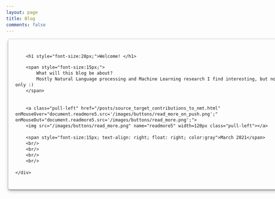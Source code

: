 ```yaml
---
layout: page
title: Blog
comments: false
---
```


<!-- Style for the blog page is borrowed from lena voita's page -->

<style>

  #thumbnail {
    box-shadow: 0 5px 10px rgba(0,0,0,0.19), 0 3px 3px rgba(0,0,0,0.23);
  }
  #thumbnail:hover {
    box-shadow: 0 12px 24px rgba(0,0,0,0.19), 0 8px 8px rgba(0,0,0,0.23);
  }

  .fullCard {
    width: 750px;
    border: 1px solid #ccc;
    border-radius: 5px;
    margin: 10px 5px;
    padding: 4px;

  }
  .cardContent {
    padding: 10px;
    margin: 10px 5px;

  }

  .center {
    display: block;
    margin-left: auto;
    margin-right: auto;
  }

</style>



<div class="fullCard" id="thumbnail" >
    <div class="cardContent">

        <h1 style="font-size:28px;">Welcome! </h1>

<!--         <span style="font-size:14px;">
        This is a post for the paper
            <a href="https://arxiv.org/pdf/2010.10907.pdf">
                Analyzing the Source and Target Contributions to Predictions in Neural Machine Translation.
            </a>
        </span> -->


<!--         <br/>
        <br/> -->
        <span style="font-size:15px;">
            What will this blog be about? 
            Mostly Natural Language processing and Machine Learning research I find interesting, but not only :)
        </span>


        <a class="pull-left" href="/posts/source_target_contributions_to_nmt.html" onMouseOver="document.readmore5.src='/images/buttons/read_more_on_push.png';" onMouseOut="document.readmore5.src='/images/buttons/read_more.png';">
        <img src="/images/buttons/read_more.png" name="readmore5" width=120px class="pull-left"></a>

        <span style="font-size:15px; text-align: right; float: right; color:gray">March 2021</span>
        <br/>
        <br/>
        <br/>
        <br/>

    </div>
</div>

<!-- ################################################################################### -->